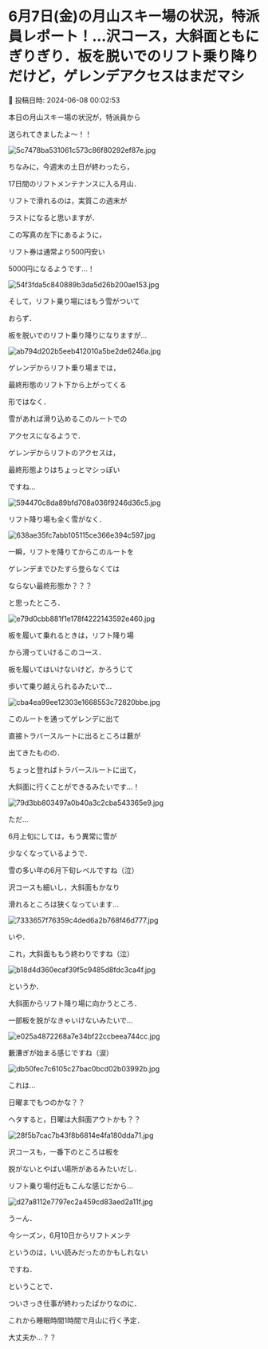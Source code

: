 # 6月7日(金)の月山スキー場の状況，特派員レポート！…沢コース，大斜面ともにぎりぎり．板を脱いでのリフト乗り降りだけど，ゲレンデアクセスはまだマシ

📅 投稿日時: 2024-06-08 00:02:53

本日の月山スキー場の状況が，特派員から


送られてきましたよ～！！




![5c7478ba531061c573c86f80292ef87e.jpg](images/5c7478ba531061c573c86f80292ef87e.jpg)







ちなみに，今週末の土日が終わったら，


17日間のリフトメンテナンスに入る月山．


リフトで滑れるのは，実質この週末が


ラストになると思いますが．


この写真の左下にあるように，


リフト券は通常より500円安い


5000円になるようです…！




![54f3fda5c840889b3da5d26b200ae153.jpg](images/54f3fda5c840889b3da5d26b200ae153.jpg)







そして，リフト乗り場にはもう雪がついて


おらず．


板を脱いでのリフト乗り降りになりますが…




![ab794d202b5eeb412010a5be2de6246a.jpg](images/ab794d202b5eeb412010a5be2de6246a.jpg)







ゲレンデからリフト乗り場までは，


最終形態のリフト下から上がってくる


形ではなく．


雪があれば滑り込めるこのルートでの


アクセスになるようで．


ゲレンデからリフトのアクセスは，


最終形態よりはちょっとマシっぽい


ですね…




![594470c8da89bfd708a036f9246d36c5.jpg](images/594470c8da89bfd708a036f9246d36c5.jpg)







リフト降り場も全く雪がなく．




![638ae35fc7abb105115ce366e394c597.jpg](images/638ae35fc7abb105115ce366e394c597.jpg)







一瞬，リフトを降りてからこのルートを


ゲレンデまでひたすら登らなくては


ならない最終形態か？？？


と思ったところ．




![e79d0cbb881f1e178f4222143592e460.jpg](images/e79d0cbb881f1e178f4222143592e460.jpg)







板を履いて乗れるときは，リフト降り場


から滑っていけるこのコース．


板を履いてはいけないけど，かろうじて


歩いて乗り越えられるみたいで…




![cba4ea99ee12303e1668553c72820bbe.jpg](images/cba4ea99ee12303e1668553c72820bbe.jpg)







このルートを通ってゲレンデに出て


直接トラバースルートに出るところは藪が


出てきたものの．


ちょっと登ればトラバースルートに出て，


大斜面に行くことができるみたいです…！




![79d3bb803497a0b40a3c2cba543365e9.jpg](images/79d3bb803497a0b40a3c2cba543365e9.jpg)







ただ…


6月上旬にしては，もう異常に雪が


少なくなっているようで．


雪の多い年の6月下旬レベルですね（泣）


沢コースも細いし，大斜面もかなり


滑れるところは狭くなっています…




![7333657f76359c4ded6a2b768f46d777.jpg](images/7333657f76359c4ded6a2b768f46d777.jpg)







いや．


これ，大斜面ももう終わりですね（泣）




![b18d4d360ecaf39f5c9485d8fdc3ca4f.jpg](images/b18d4d360ecaf39f5c9485d8fdc3ca4f.jpg)







というか．


大斜面からリフト降り場に向かうところ．


一部板を脱がなきゃいけないみたいで…




![e025a4872268a7e34bf22ccbeea744cc.jpg](images/e025a4872268a7e34bf22ccbeea744cc.jpg)







藪漕ぎが始まる感じですね（涙）




![db50fec7c6105c27bac0bcd02b03992b.jpg](images/db50fec7c6105c27bac0bcd02b03992b.jpg)







これは…


日曜までもつのかな？？


ヘタすると，日曜は大斜面アウトかも？？




![28f5b7cac7b43f8b6814e4fa180dda71.jpg](images/28f5b7cac7b43f8b6814e4fa180dda71.jpg)







沢コースも，一番下のところは板を


脱がないとやばい場所があるみたいだし．


リフト乗り場付近もこんな感じだから…




![d27a8112e7797ec2a459cd83aed2a11f.jpg](images/d27a8112e7797ec2a459cd83aed2a11f.jpg)







うーん．


今シーズン，6月10日からリフトメンテ


というのは，いい読みだったのかもしれない


ですね．





ということで．


ついさっき仕事が終わったばかりなのに．


これから睡眠時間1時間で月山に行く予定．





大丈夫か…？？
